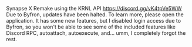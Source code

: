 Synapse X Remake using the KRNL API 
https://discord.gg/vK4tpVe5WW
Due to Byfron, updates have been halted. To learn more, please open the application.
It has some new features, but I disabled login access due to Byfron, so you won't be able to see some of the included features like Discord RPC, autoattach, autoexecute, and... umm, I completely forgot the rest.
